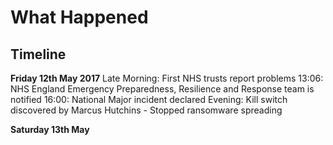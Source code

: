
# What Happened 

## Timeline
**Friday 12th May 2017**
Late Morning: First NHS trusts report problems
13:06: NHS England Emergency Preparedness, Resilience and Response team is notified
16:00: National Major incident declared 
Evening: Kill switch discovered by Marcus Hutchins - Stopped ransomware spreading

**Saturday 13th May**

